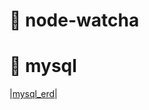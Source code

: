 # 📌 node-watcha

# 📌 mysql

|[mysql_erd](https://github.com/smilejakdu/node-watcha/blob/main/public/mysql_erd.png)|
